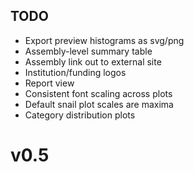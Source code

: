 ## TODO

- Export preview histograms as svg/png
- Assembly-level summary table
- Assembly link out to external site
- Institution/funding logos
- Report view
- Consistent font scaling across plots
- Default snail plot scales are maxima
- Category distribution plots

# v0.5
